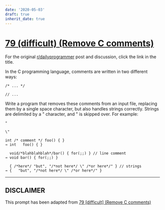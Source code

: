 ```yaml
---
date: '2020-05-03'
draft: true
inherit_date: true
---
```


# [79 (difficult) (Remove C comments)](https://www.reddit.com/r/dailyprogrammer/comments/wvg2r/7182012_challenge_79_difficult_remove_c_comments/)

For the original [r/dailyprogrammer](https://www.reddit.com/r/dailyprogrammer/) post and discussion, click the link in the title.

In the C programming language, comments are written in two different ways:


```
/* ... */
```

```
// ...
```
Write a program that removes these comments from an input file, replacing them by a single space character, but also handles strings correctly. Strings are delimited by a " character, and \" is skipped over. For example:


```
"
```

```
\"
```

```
int /* comment */ foo() { }
→ int   foo() { }

  void/*blahblahblah*/bar() { for(;;) } // line comment
→ void bar() { for(;;) }  

  { /*here*/ "but", "/*not here*/ \" /*or here*/" } // strings
→ {   "but", "/*not here*/ \" /*or here*/" }
```

----
## **DISCLAIMER**
This prompt has been adapted from [79 [difficult] (Remove C comments)](https://www.reddit.com/r/dailyprogrammer/comments/wvg2r/7182012_challenge_79_difficult_remove_c_comments/
)
